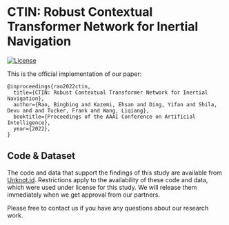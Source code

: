 # CTIN: Robust Contextual Transformer Network for Inertial Navigation
[![License](https://img.shields.io/badge/License-Apache%202.0-blue.svg)](https://opensource.org/licenses/Apache-2.0)

This is the official implementation of our paper:

```
@inproceedings{rao2022ctin,
  title={CTIN: Robust Contextual Transformer Network for Inertial Navigation},
  author={Rao, Bingbing and Kazemi, Ehsan and Ding, Yifan and Shila, Devu and and Tucker, Frank and Wang, Liqiang},
  booktitle={Proceedings of the AAAI Conference on Artificial Intelligence},
  year={2022},
}
```

## Code & Dataset
The code and data that support the findings of this study are available from [Unknot.id](https://www.unknot.id/). Restrictions apply to the availability of these code and data, which were used under license for this study. We will release them immediately when we get approval from our partners. 

Please free to contact us if you have any questions about our research work. 

